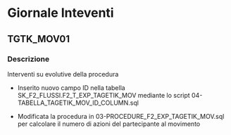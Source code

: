 Giornale Inteventi
==================

TGTK_MOV01
----------

### Descrizione

Interventi su evolutive della procedura

-   Inserito nuovo campo ID nella tabella SK_F2_FLUSSI.F2_T_EXP_TAGETIK_MOV
    mediante lo script 04-TABELLA_TAGETIK_MOV_ID_COLUMN.sql

-   Modificata la procedura in 03-PROCEDURE_F2_EXP_TAGETIK_MOV.sql per calcolare
    il numero di azioni del partecipante al movimento
